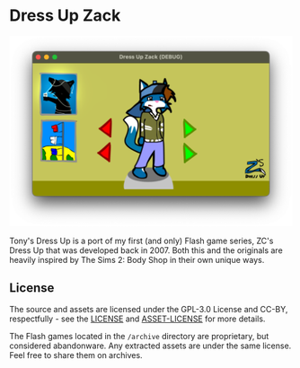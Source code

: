 # Dress Up Zack

![](screenshot.png)

Tony's Dress Up is a port of my first (and only) Flash game series, ZC's Dress Up that was developed back in 2007. Both this and the originals are heavily inspired by The Sims 2: Body Shop in their own unique ways.

## License

The source and assets are licensed under the GPL-3.0 License and CC-BY, respectfully - see the [LICENSE](LICENSE) and [ASSET-LICENSE](ASSET-LICENSE) for more details.

The Flash games located in the `/archive` directory are proprietary, but considered abandonware. Any extracted assets are under the same license. Feel free to share them on archives.